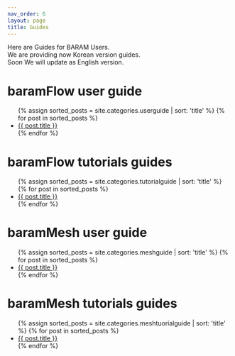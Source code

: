 ```yaml
---
nav_order: 6
layout: page
title: Guides
---
```


Here are Guides for BARAM Users.<br>
We are providing now Korean version guides.<br>
Soon We will update as English version.<br>

<h1>baramFlow user guide</h1>

<ul>
  {% assign sorted_posts = site.categories.userguide | sort: 'title' %}
  {% for post in sorted_posts %}
    <li><a href="{{ site.baseurl }}{{ post.url }}">{{ post.title }}</a></li>
  {% endfor %}
</ul>

<h1>baramFlow tutorials guides</h1>

<ul>
  {% assign sorted_posts = site.categories.tutorialguide | sort: 'title' %}
  {% for post in sorted_posts %}
    <li><a href="{{ site.baseurl }}{{ post.url }}">{{ post.title }}</a></li>
  {% endfor %}
</ul>

<h1>baramMesh user guide</h1>

<ul>
  {% assign sorted_posts = site.categories.meshguide | sort: 'title' %}
  {% for post in sorted_posts %}
    <li><a href="{{ site.baseurl }}{{ post.url }}">{{ post.title }}</a></li>
  {% endfor %}
</ul>

<h1>baramMesh tutorials guides</h1>

<ul>
  {% assign sorted_posts = site.categories.meshtuorialguide | sort: 'title' %}
  {% for post in sorted_posts %}
    <li><a href="{{ site.baseurl }}{{ post.url }}">{{ post.title }}</a></li>
  {% endfor %}
</ul>

